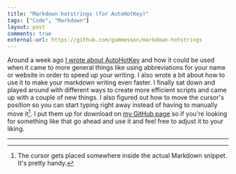 ```yaml
---
title: "Markdown hotstrings (for AutoHotKey)"
tags: ["Code", "Markdown"]
layout: post
comments: true
external-url: https://github.com/gummesson/markdown-hotstrings
---
```


Around a week ago [I wrote about AutoHotKey](/blog/2012/10/29/hotstrings-and-markdown/) and how it could be used when it came to more general things like using abbreviations for your name or website in order to speed up your writing. I also wrote a bit about how to use it to make your markdown writing even faster. I finally sat down and played around with different ways to create more efficient scripts and came up with a couple of new things. I also figured out how to move the cursor's position so you can start typing right away instead of having to manually move it[^20121110-1]. I put them up for download on [my GitHub page](https://github.com/gummesson) so if you're looking for something like that go ahead and use it and feel free to adjust it to your liking.

***

[^20121110-1]: The cursor gets placed somewhere inside the actual Markdown snippet. It's pretty handy.

